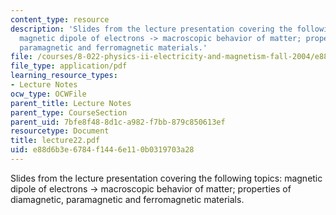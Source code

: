 ```yaml
---
content_type: resource
description: 'Slides from the lecture presentation covering the following topics:
  magnetic dipole of electrons -> macroscopic behavior of matter; properties of diamagnetic,
  paramagnetic and ferromagnetic materials.'
file: /courses/8-022-physics-ii-electricity-and-magnetism-fall-2004/e88d6b3e6784f1446e110b0319703a28_lecture22.pdf
file_type: application/pdf
learning_resource_types:
- Lecture Notes
ocw_type: OCWFile
parent_title: Lecture Notes
parent_type: CourseSection
parent_uid: 7bfe8f48-8d1c-a982-f7bb-879c850613ef
resourcetype: Document
title: lecture22.pdf
uid: e88d6b3e-6784-f144-6e11-0b0319703a28
---
```

Slides from the lecture presentation covering the following topics: magnetic dipole of electrons -> macroscopic behavior of matter; properties of diamagnetic, paramagnetic and ferromagnetic materials.

